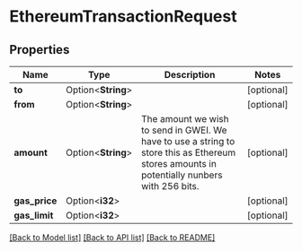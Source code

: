 # EthereumTransactionRequest

## Properties

Name | Type | Description | Notes
------------ | ------------- | ------------- | -------------
**to** | Option<**String**> |  | [optional]
**from** | Option<**String**> |  | [optional]
**amount** | Option<**String**> | The amount we wish to send in GWEI. We have to use a string to store this as Ethereum stores amounts in potentially nunbers with 256 bits. | [optional]
**gas_price** | Option<**i32**> |  | [optional]
**gas_limit** | Option<**i32**> |  | [optional]

[[Back to Model list]](../README.md#documentation-for-models) [[Back to API list]](../README.md#documentation-for-api-endpoints) [[Back to README]](../README.md)


